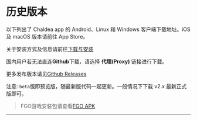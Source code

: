 # 历史版本

以下列出了 Chaldea app 的 Android、Linux 和 Windows 客户端下载地址。iOS 及 macOS 版本请前往 App Store。

关于安装方式及信息请前往[下载与安装](./installation.md)

国内用户若无法直连**Github**下载，请选择 **代理(Proxy)** 链接进行下载。

更多发布版本请见[Github Releases](https://github.com/chaldea-center/chadlea/releases)

注意: `beta`版即预览版，随最新版代码一起更新。一般情况下下载 v2.x 最新正式版即可。

> FGO游戏安装包请查看[FGO APK](./fgo_apk.md)

<hr/>
<AppRelease/>
